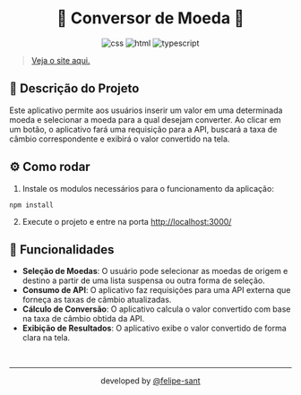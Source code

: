 <div align="center">

# 💸 Conversor de Moeda 💸

![css](https://img.shields.io/badge/CSS-2D53E5?&style=for-the-badge&logo=css3&logoColor=white)
![html](https://img.shields.io/badge/HTML5-E34F26?style=for-the-badge&logo=html5&logoColor=white)
![typescript](https://img.shields.io/badge/TypeScript-007ACC?style=for-the-badge&logo=typescript&logoColor=white)

</div>

> [Veja o site aqui.](/)

## 📄 Descrição do Projeto

Este aplicativo permite aos usuários inserir um valor em uma determinada moeda e selecionar a moeda para a qual desejam converter. Ao clicar em um botão, o aplicativo fará uma requisição para a API, buscará a taxa de câmbio correspondente e exibirá o valor convertido na tela.

## ⚙️ Como rodar

1. Instale os modulos necessários para o funcionamento da aplicação:

``` node
npm install
```

2. Execute o projeto e entre na porta [http://localhost:3000/](http://localhost:3000/)

## 🎯 Funcionalidades

- __Seleção de Moedas__: O usuário pode selecionar as moedas de origem e destino a partir de uma lista suspensa ou outra forma de seleção.
- __Consumo de API__: O aplicativo faz requisições para uma API externa que forneça as taxas de câmbio atualizadas.
- __Cálculo de Conversão__: O aplicativo calcula o valor convertido com base na taxa de câmbio obtida da API.
- __Exibição de Resultados__: O aplicativo exibe o valor convertido de forma clara na tela.

<br><hr>

<div align="center">
    developed by <a href="https://github.com/felipe-sant?tab=followers">@felipe-sant</a>
</div>
